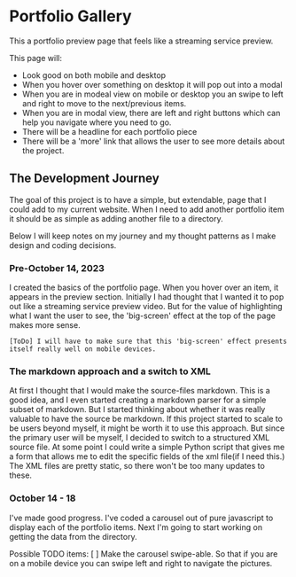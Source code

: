 # Portfolio Gallery

This a portfolio preview page that feels like a streaming service preview. 

This page will: 

- Look good on both mobile and desktop
- When you hover over something on desktop it will pop out into a modal
- When you are in modeal view on mobile or desktop you an swipe to left and right to move to the next/previous items. 
- When you are in modal view, there are left and right buttons which can help you navigate where you need to go. 
- There will be a headline for each portfolio piece
- There will be a 'more' link that allows the user to see more details about the project. 

## The Development Journey

The goal of this project is to have a simple, but extendable, page that I could add to my current website. When I need to add another portfolio item it should be as simple as adding another file to a directory. 

Below I will keep notes on my journey and my thought patterns as I make design and coding decisions. 

### Pre-October 14, 2023
I created the basics of the portfolio page. When you hover over an item, it appears in the preview section. 
Initially I had thought that I wanted it to pop out like a streaming service preview video. But for the value of highlighting what I want the user to see, the 'big-screen' effect at the top of the page makes more sense. 

    [ToDo] I will have to make sure that this 'big-screen' effect presents itself really well on mobile devices. 

### The markdown approach and a switch to XML
At first I thought that I would make the source-files markdown. This is a good idea, and I even started creating a markdown parser for a simple subset of markdown. But I started thinking about whether it was really valuable to have the source be markdown. If this project started to scale to be users beyond myself, it might be worth it to use this approach. But since the primary user will be myself, I decided to switch to a structured XML source file. At some point I could write a simple Python script that gives me a form that allows me to edit the specific fields of the xml file(if I need this.) The XML files are pretty static, so there won't be too many updates to these. 

### October 14 - 18
I've made good progress. I've coded a carousel out of pure javascript to display each of the portfolio items. 
Next I'm going to start working on getting the data from the directory. 




Possible TODO items: 
[ ] Make the carousel swipe-able. So that if you are on a mobile device you can swipe left and right to navigate the pictures. 


